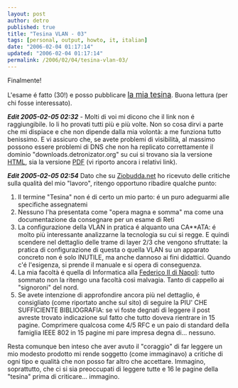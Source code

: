 ```yaml
---
layout: post
author: detro
published: true
title: "Tesina VLAN - 03"
tags: [personal, output, howto, it, italian]
date: "2006-02-04 01:17:14"
updated: "2006-02-04 01:17:14"
permalink: /2006/02/04/tesina-vlan-03/
---
```


Finalmente!

L'esame é fatto (30!) e posso pubblicare <span style="font-size: 120%; "><a href="http://www.detronizator.org/outputs/howtos/tesina-vlan/">la mia tesina</a></span>.
Buona lettura (per chi fosse interessato).

<em><strong>Edit 2005-02-05 02:32</strong></em> - Molti di voi mi dicono che il link non é raggiungibile. Io li ho provati tutti più e più volte. Non so cosa dirvi a parte che mi dispiace e che non dipende dalla mia volontà: a me funziona tutto benissimo. E vi assicuro che, se avete problemi di visibilità, al massimo possono essere problemi di DNS che non ha replicato correttamente il dominio "downloads.detronizator.org" su cui si trovano sia la versione <a href="http://downloads.detronizator.org/projects/tesina_vlan/html/tesina_vlan.html">HTML</a>, sia la versione <a href="http://downloads.detronizator.org/projects/tesina_vlan/tesina_vlan.pdf">PDF</a> (vi riporto ancora i relativi link).

<em><strong>Edit 2005-02-05 02:54</strong></em>
Dato che su <a href="http://www.ziobudda.net/news/add_comment.php?id_notizia=26373&id_commento=42515">Ziobudda.net</a> ho ricevuto delle critiche sulla qualità del mio "lavoro", ritengo opportuno ribadire qualche punto:
<ol>
<li>Il termine "Tesina" non é di certo un mio parto: é un puro adeguarmi alle specifiche assegnatemi</li>
<li>Nessuno l'ha presentata come "opera magna e somma" ma come una documentazione da consegnare per un esame di Reti</li>
<li>La configurazione della VLAN in pratica é alquanto una CA**ATA: é molto più interessante analizzarne la tecnologia su cui si regge. E quindi scendere nel dettaglio delle trame di layer 2/3 che vengono sfruttate: la pratica di configurazione di questa o quella VLAN su un apparato concreto non é solo INUTILE, ma anche dannoso ai fini didattici. Quando c'é l'esigenza, si prende il manuale e si opera di conseguenza.</li>
<li>La mia facoltà é quella di Informatica alla <a href="http://www.unina.it">Federico II di Napoli</a>: tutto sommato non la ritengo una facoltà così malvagia. Tanto di cappello ai "signoroni" del nord.</li>
<li>Se avete intenzione di approfondire ancora più nel dettaglio, é consigliato (come riportato anche sul sito) di seguire la PIU' CHE SUFFICIENTE BIBLIOGRAFIA: se vi foste degnati di leggere il post avreste trovato indicazione sul fatto che tutto doveva rientrare in 15 pagine. Comprimere qualcosa come 4/5 RFC e un paio di standard della famiglia IEEE 802 in 15 pagine mi pare impresa degna di... nessuno.</li>
</ol>

Resta comunque ben inteso che aver avuto il "coraggio" di far leggere un mio modesto prodotto mi rende soggetto (come immaginavo) a critiche di ogni tipo e qualità che non posso far altro che accettare.
Immagino, soprattutto, che ci si sia preoccupati di leggere tutte e 16 le pagine della "tesina" prima di criticare... immagino.

